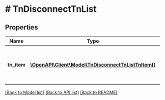 # # TnDisconnectTnList

## Properties

Name | Type | Description | Notes
------------ | ------------- | ------------- | -------------
**tn_item** | [**\OpenAPI\Client\Model\TnDisconnectTnListTnItem[]**](TnDisconnectTnListTnItem.md) | Contains active telephone number(s) to disconnect | [optional]

[[Back to Model list]](../../README.md#models) [[Back to API list]](../../README.md#endpoints) [[Back to README]](../../README.md)
